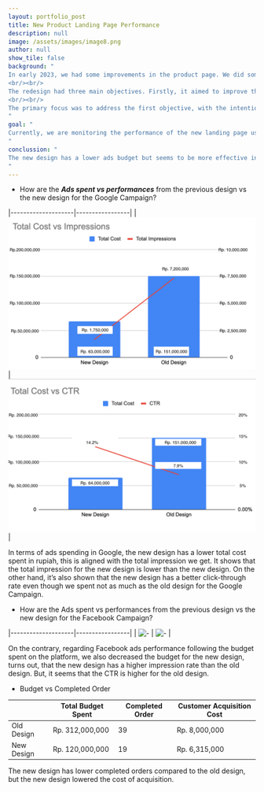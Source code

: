 ```yaml
---
layout: portfolio_post
title: New Product Landing Page Performance
description: null
image: /assets/images/image8.png
author: null
show_tile: false
background: "
In early 2023, we had some improvements in the product page. We did some redesign and rearranged some buttons/features on the product page.
<br/><br/>
The redesign had three main objectives. Firstly, it aimed to improve the information infrastructure on the product page. Secondly, it involved rebranding the product to align with the latest theme of the current Website. Thirdly, the changes were implemented to enhance development scalability.
<br/><br/>
The primary focus was to address the first objective, with the intention of driving conversion rates and class sales. This was prompted by the fact that the previous product page had roughly a 12% conversion to add cart. The introduction of the new product page is expected to increase the conversion to add to cart and ultimately improve conversion rates, leading to user purchases.
"
goal: "
Currently, we are monitoring the performance of the new landing page using quantitative analysis methods. The purpose of this monitoring is to assess the current performance and identify areas for improvement in the new landing page. Our goal is to enhance the user experience and boost conversion rates.
"
conclussion: "
The new design has a lower ads budget but seems to be more effective in converting users, it shows that even though the traffic is far below the old design, the cost of acquisition is lower than the old design.
"
---
```

- How are the ***Ads spent vs performances*** from the previous design vs the new design for the Google Campaign?

|--------------------|-----------------|
| ![-](/assets/images/image8.png) | ![-](/assets/images/image4.png) |

In terms of ads spending in Google, the new design has a lower total cost spent in rupiah, this is aligned with the total impression we get. It shows that the total impression for the new design is lower than the new design. On the other hand, it’s also shown that the new design has a better click-through rate even though we spent not as much as the old design for the Google Campaign.

- How are the Ads spent vs performances from the previous design vs the new design for the Facebook Campaign?

|--------------------|-----------------|
| ![-](/assets/images/image1.png) | ![-](/assets/images/image5.png) |

On the contrary, regarding Facebook ads performance following the budget spent on the platform, we also decreased the budget for the new design, turns out, that the new design has a higher impression rate than the old design. But, it seems that the CTR is higher for the old design.

- Budget vs Completed Order

|            | Total Budget Spent | Completed Order | Customer Acquisition Cost |
|------------|--------------------|-----------------|---------------------------|
| Old Design | Rp. 312,000,000    | 39              | Rp. 8,000,000             |
| New Design | Rp. 120,000,000    | 19              | Rp. 6,315,000             |

The new design has lower completed orders compared to the old design, but the new design lowered the cost of acquisition.
